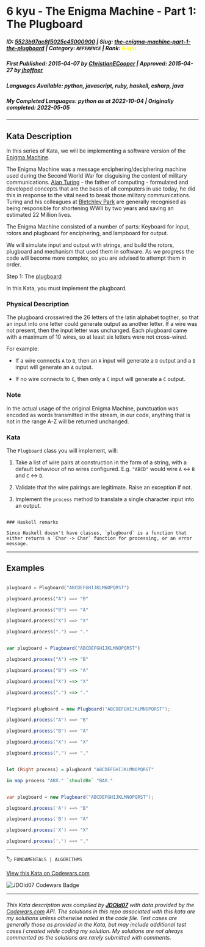 # 6 kyu - The Enigma Machine - Part 1: The Plugboard

##### **ID**: [5523b97ac8f5025c45000900](https://www.codewars.com/kata/5523b97ac8f5025c45000900) | **Slug**: [the-enigma-machine-part-1-the-plugboard](https://www.codewars.com/kata/5523b97ac8f5025c45000900) | **Category**: `REFERENCE` | **Rank**: <span style="color:yellow">6 kyu</span>

##### **First Published**: 2015-04-07 ***by*** [ChristianECooper](https://www.codewars.com/users/ChristianECooper) | **Approved**: 2015-04-27 ***by*** [jhoffner](https://www.codewars.com/users/jhoffner)

##### **Languages Available**: python, javascript, ruby, haskell, csharp, java

##### **My Completed Languages**: python ***as at*** 2022-10-04 | **Originally completed**: 2022-05-05

---

## Kata Description


In this series of Kata, we will be implementing a software version of the [Enigma Machine](http://en.wikipedia.org/wiki/Enigma_machine).



The Enigma Machine was a message enciphering/deciphering machine used during the Second World War for disguising the content of military communications.  [Alan Turing](http://en.wikipedia.org/wiki/Alan_Turing) - the father of computing - formulated and developed concepts that are the basis of all computers in use today, he did this in response to the vital need to break those military communications.  Turing and his colleagues at [Bletchley Park](http://en.wikipedia.org/wiki/Bletchley_Park) are generally recognised as being responsible for shortening WWII by two years and saving an estimated 22 Million lives.



The Enigma Machine consisted of a number of parts: Keyboard for input, rotors and plugboard for enciphering, and lampboard for output.



We will simulate input and output with strings, and build the rotors, plugboard and mechanism that used them in software.  As we progress the code will become more complex, so you are advised to attempt them in order.



Step 1: The [plugboard](http://en.wikipedia.org/wiki/Enigma_machine#Plugboard)



In this Kata, you must implement the plugboard.  



### Physical Description

The plugboard crosswired the 26 letters of the latin alphabet togther, so that an input into one letter could generate output as another letter.  If a wire was not present, then the input letter was unchanged.  Each plugboard came with a maximum of 10 wires, so at least six letters were not cross-wired.



For example:



* If a wire connects `A` to `B`, then an `A` input will generate a `B` output and a `B` input will generate an `A` output.



* If no wire connects to `C`, then only a `C` input will generate a `C` output.



### Note

In the actual usage of the original Enigma Machine, punctuation was encoded as words transmitted in the stream, in our code, anything that is not in the range A-Z will be returned unchanged.



### Kata

The `Plugboard` class you will implement, will:



1. Take a list of wire pairs at construction in the form of a string, with a default behaviour of no wires configured.  E.g. `"ABCD"` would wire `A` <-> `B` and `C` <-> `D`.

2. Validate that the wire pairings are legitimate. Raise an exception if not.

3. Implement the `process` method to translate a single character input into an output.



~~~if:haskell

### Haskell remarks

Since Haskell doesn't have classes, `plugboard` is a function that either returns a `Char -> Char` function for processing, or an error message.

~~~



---



## Examples



```python

plugboard = Plugboard("ABCDEFGHIJKLMNOPQRST")

plugboard.process("A") ==> "B"

plugboard.process("B") ==> "A"

plugboard.process("X") ==> "X"

plugboard.process(".") ==> "."

```

```javascript

var plugboard = Plugboard("ABCDEFGHIJKLMNOPQRST")

plugboard.process("A") ==> "B"

plugboard.process("B") ==> "A"

plugboard.process("X") ==> "X"

plugboard.process(".") ==> "."

```

```java

Plugboard plugboard = new Plugboard("ABCDEFGHIJKLMNOPQRST");

plugboard.process("A") ==> "B"

plugboard.process("B") ==> "A"

plugboard.process("X") ==> "X"

plugboard.process(".") ==> "."

```

```haskell

let (Right process) = plugboard "ABCDEFGHIJKLMNOPQRST"

in map process "ABX." `shouldBe` "BAX."

```

```csharp

var plugboard = new Plugboard("ABCDEFGHIJKLMNOPQRST");

plugboard.process('A') ==> "B"

plugboard.process('B') ==> "A"

plugboard.process('X') ==> "X"

plugboard.process('.') ==> "."

```



---


🏷 `FUNDAMENTALS | ALGORITHMS`


[View this Kata on Codewars.com](https://www.codewars.com/kata/5523b97ac8f5025c45000900)

![](https://www.codewars.com/users/jdold07/badges/large "JDOld07 Codewars Badge")

---

###### *This Kata description was compiled by [**JDOld07**](https://tpstech.dev) with data provided by the [Codewars.com](https://www.codewars.com) API.  The solutions in this repo associated with this kata are my solutions unless otherwise noted in the code file.  Test cases are generally those as provided in the Kata, but may include additional test cases I created while coding my solution.  My solutions are not always commented as the solutions are rarely submitted with comments.*
